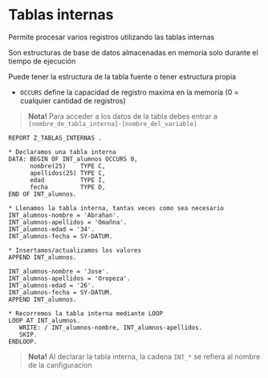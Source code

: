# Tablas internas
Permite procesar varios registros utilizando las tablas internas

Son estructuras de base de datos almacenadas en memoria
solo durante el tiempo de ejecución

Puede tener la estructura de la tabla fuente o tener estructura propia

- `OCCURS` define la capacidad de registro maxima en la memoria
(0 = cualquier cantidad de registros)

> **Nota!** Para acceder a los datos de la tabla debes entrar a
`[nombre_de_tabla_interna]-[nombre_del_variable]`

```
REPORT Z_TABLAS_INTERNAS .

* Declaramos una tabla interna
DATA: BEGIN OF INT_alumnos OCCURS 0,
      nombre(25)    TYPE C,
      apellidos(25) TYPE C,
      edad          TYPE I,
      fecha         TYPE D,
END OF INT_alumnos.

* Llenamos la tabla interna, tantas veces como sea necesario
INT_alumnos-nombre = 'Abrahan'.
INT_alumnos-apellidos = 'Omañna'.
INT_alumnos-edad = '34'.
INT_alumnos-fecha = SY-DATUM.

* Insertamos/actualizamos los valores
APPEND INT_alumnos.

INT_alumnos-nombre = 'Jose'.
INT_alumnos-apellidos = 'Oropeza'.
INT_alumnos-edad = '26'.
INT_alumnos-fecha = SY-DATUM.
APPEND INT_alumnos.

* Recorremos la tabla interna mediante LOOP
LOOP AT INT_alumnos.
   WRITE: / INT_alumnos-nombre, INT_alumnos-apellidos.
   SKIP.
ENDLOOP.
```
> **Nota!** Al declarar la tabla interna,
la cadena `INT_*` se refiera al nombre de la canfiguracion
